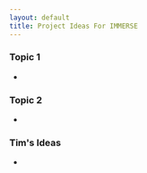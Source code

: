 ```yaml
---
layout: default
title: Project Ideas For IMMERSE
---
```


### Topic 1

* 

### Topic 2

* 

### Tim's Ideas

* 

